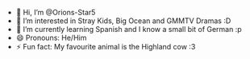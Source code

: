 - 👋 Hi, I’m @Orions-Star5
- 👀 I’m interested in Stray Kids, Big Ocean and GMMTV Dramas :D
- 🌱 I’m currently learning Spanish and I know a small bit of German :p
- 😄 Pronouns: He/Him
- ⚡ Fun fact: My favourite animal is the Highland cow :3

<!---
Orions-Star5/Orions-Star5 is a ✨ special ✨ repository because its `README.md` (this file) appears on your GitHub profile.
You can click the Preview link to take a look at your changes.
--->
